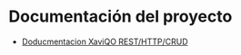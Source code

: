 # Documentación del proyecto

- [Doducmentacion XaviQO REST/HTTP/CRUD](https://github.com/xaviqo/wenas_nodejs/blob/master/documentacion/doc_xaviqo_rest.md)
